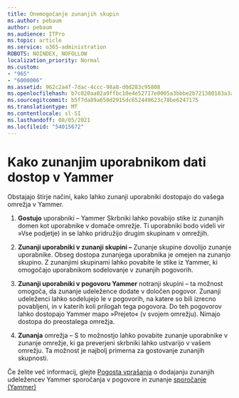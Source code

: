 ```yaml
---
title: Onemogočanje zunanjih skupin
ms.author: pebaum
author: pebaum
ms.audience: ITPro
ms.topic: article
ms.service: o365-administration
ROBOTS: NOINDEX, NOFOLLOW
localization_priority: Normal
ms.custom:
- "965"
- "6000006"
ms.assetid: 962c2a4f-7dac-4ccc-98a8-d0d283c95808
ms.openlocfilehash: b7c020aa02a9ffbc10e4e52717e0005a3bbbe2b721380183a3a0c90387b1dd4d
ms.sourcegitcommit: b5f7da89a650d2915dc652449623c78be6247175
ms.translationtype: MT
ms.contentlocale: sl-SI
ms.lasthandoff: 08/05/2021
ms.locfileid: "54015672"
---
```

# <a name="how-to-give-access-to-external-users-in-yammer"></a>Kako zunanjim uporabnikom dati dostop v Yammer

Obstajajo štirje načini, kako lahko zunanji uporabniki dostopajo do vašega omrežja v Yammer.
  
1. **Gostujo** uporabniki – Yammer Skrbniki lahko povabijo stike iz zunanjih domen kot uporabnike v domače omrežje. Ti uporabniki bodo videli vir »Vse podjetje) in se lahko pridružijo drugim skupinam v omrežjih.

2. **Zunanji uporabniki v zunanji skupini –** Zunanje skupine dovolijo zunanje uporabnike. Obseg dostopa zunanjega uporabnika je omejen na zunanjo skupino. Z zunanjimi skupinami lahko povabite le stike iz Yammer, ki omogočajo uporabnikom sodelovanje v zunanjih pogovorih.

3. **Zunanji uporabniki v pogovoru Yammer** notranji skupini – ta možnost omogoča, da zunanje udeležence dodate v določen pogovor. Zunanji udeleženci lahko sodelujejo le v pogovorih, na katere so bili izrecno povabljeni, in v katerih koli prilogah tega pogovora. Do teh pogovorov lahko dostopajo Yammer mapo »Prejeto« (v svojem omrežju). Nimajo dostopa do preostalega omrežja.

4. **Zunanja** omrežja – S to možnostjo lahko povabite zunanje uporabnike v zunanje omrežje, ki ga preverjeni skrbniki lahko ustvarijo v vašem omrežju. Ta možnost je najbolj primerna za gostovanje zunanjih skupnosti.

Če želite več informacij, glejte [Pogosta vprašanja](https://docs.microsoft.com/yammer/work-with-external-users/add-external-participants) o dodajanju zunanjih udeležencev Yammer sporočanja v pogovore in zunanje [sporočanje (Yammer)](https://docs.microsoft.com/yammer/work-with-external-users/external-messaging-faq)
  